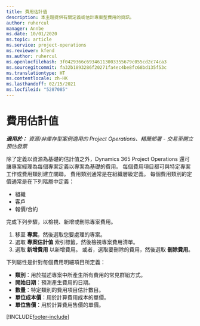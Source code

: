 ```yaml
---
title: 費用估計值
description: 本主題提供有關定義或估計專案型費用的資訊。
author: ruhercul
manager: Annbe
ms.date: 10/01/2020
ms.topic: article
ms.service: project-operations
ms.reviewer: kfend
ms.author: ruhercul
ms.openlocfilehash: 3f0429366c69346113003355679c055cd2c74ca3
ms.sourcegitcommit: fa32b1893286f20271fa4ec4be8fc68bd135f53c
ms.translationtype: HT
ms.contentlocale: zh-HK
ms.lasthandoff: 02/15/2021
ms.locfileid: "5287085"
---
```

# <a name="expense-estimates"></a>費用估計值
_**適用於：** 資源/非庫存型案例適用的 Project Operations、精簡部署 - 交易至開立預估發票_

除了定義以資源為基礎的估計值之外，Dynamics 365 Project Operations 還可讓專案經理為每個專案定義以專案為基礎的費用。 每個費用項目都可與特定專案工作或費用類別建立關聯。 費用類別通常是在組織層級定義。 每個費用類別的定價通常是在下列階層中定義：

- 組織
- 客戶
- 報價/合約

完成下列步驟，以檢視、新增或刪除專案費用。

1. 移至 **專案**，然後選取您要處理的專案。
2. 選取 **專案估計值** 索引標籤，然後檢視專案費用清單。
3. 選取 **新增費用** 以新增費用。 或者，選取要刪除的費用，然後選取 **刪除費用**。

下列屬性是針對每個費用明細項目所定義：

- **類別**：用於描述專案中所產生所有費用的常見群組方式。
- **開始日期**：預測產生費用的日期。
- **數量**：特定類別的費用項目估計數目。
- **單位成本價**：用於計算費用成本的單價。
- **單位售價**：用於計算費用售價的單價。



[!INCLUDE[footer-include](../includes/footer-banner.md)]